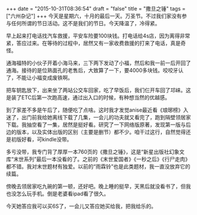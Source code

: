 +++
date = "2015-10-31T08:36:54"
draft = "false"
title = "撒旦之锤"
tags = ["六州杂记"]
+++
今天是星期六，十月的最后一天。万圣节。不过我们家没有参与任何所谓的节日活动。这不是我们的节日。今天降温了，冷得紧。

早上起来打电话找汽车救援，平安车险要100块钱。打电话给4s店，因为离得非常紧，答应过来。在等待的过程中，居然又有一家收费救援的打来了电话，真是奇怪。

通海福特的小伙子开着小海马来，三下两下发动了小福，然后和我一前一后开回了通海。接待的是位熟面孔的老售后，大致算了一下，要4000多块钱。咬咬牙认了，不能让小福变成废铁啊。

把车钥匙放下，出来坐了两站公交车回家，吃了早饭后，我们仨开车回了邛崃。这是装了ETC后第一次跑高速，通过出入口的时候，有种想当然的优越感。

到了家差不多是午后了，随便吃了点啥。这时我才发觉anise最近看《琅琊榜》入迷了，出门前我给她离线下载了几集，一会儿的功夫就又看完了，跑到隔壁领居家下载。我抽空看了一集，居然是挺好看。研究了一下网络版原著，发现第一版与后边的版本，以及实体出版的区别（主要是删节）都不少。咱干过这行，自然觉得还是初版好看，可kindle没带。

多亏没带，我专门背了厚厚一本760页的《撒旦之锤》，这是“新星出版社幻象文库“末世系列”最后一本没看的了。之前的《末世爱国者》《一秒之后》《行尸走肉》都不错。我对末世题材有独爱。以前的“雨霖铃”也是此类题材，我一直没放弃它的续篇。

傍晚去领居家吃九碗的第一顿，还好吧。晚上睡的挺早，天黑后就没看书了，但我也没怎么玩手机。倒是老婆看ipad看了很久。

今天她答应我可以买6S了，一会儿又答应她买给我，把我给乐的。